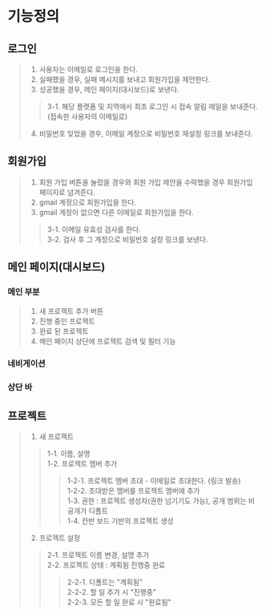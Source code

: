 # 기능정의
## 로그인
> 1. 사용자는 이메일로 로그인을 한다.
> 2. 실패했을 경우, 실패 메시지를 보내고 회원가입을 제안한다.
> 3. 성공했을 경우, 메인 페이지(대시보드)로 보낸다.
> > 3-1. 해당 플랫폼 및 지역에서 최초 로그인 시 접속 알림 메일을 보내준다. (접속한 사용자의 이메일로)   
> 4. 비밀번호 잊었을 경우, 이메일 계정으로 비밀번호 재설정 링크를 보내준다.

## 회원가입
> 1. 회원 가입 버튼을 눌렀을 경우와 회원 가입 제안을 수락했을 경우 회원가입 페이지로 넘겨준다.
> 2. gmail 계정으로 회원가입을 한다.   
> 3. gmail 계정이 없으면 다른 이메일로 회원가입을 한다.   
> > 3-1. 이메일 유효성 검사를 한다.   
> > 3-2. 검사 후 그 계정으로 비밀번호 설정 링크를 보낸다.   

## 메인 페이지(대시보드)
### 메인 부분
> 1. 새 프로젝트 추가 버튼    
> 2. 진행 중인 프로젝트   
> 3. 완료 된 프로젝트
> 4. 메인 페이지 상단에 프로젝트 검색 및 필터 기능    
### 네비게이션   
### 상단 바   

## 프로젝트
> 1. 새 프로젝트   
> > 1-1. 이름, 설명   
> > 1-2. 프로젝트 멤버 추가   
> > > 1-2-1. 프로젝트 멤버 초대 - 이메일로 초대한다. (링크 발송)   
> > > 1-2-2. 초대받은 멤버를 프로젝트 멤버에 추가    
> > 1-3. 권한 : 프로젝트 생성자(권한 넘기기도 가능), 공개 범위는 비공개가 디폴트             
> > 1-4. 칸반 보드 기반의 프로젝트 생성       
> 2. 프로젝트 설정
> > 2-1. 프로젝트 이름 변경, 설명 추가    
> > 2-2. 프로젝트 상태 : 계획됨 진행중 완료 
> > > 2-2-1. 디폴트는 "계획됨"       
> > > 2-2-2. 할 일 추가 시 "진행중"         
> > > 2-2-3. 모든 할 일 완료 시 "완료됨"


